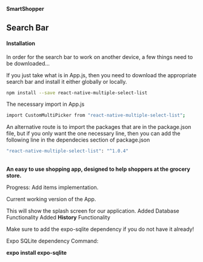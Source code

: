 **SmartShopper**

## Search Bar

#### Installation

In order for the search bar to work on another device, a few things need to be downloaded...

If you just take what is in App.js, then you need to download the appropriate search bar and install it either globally or locally.
``` bash
npm install --save react-native-multiple-select-list
```
The necessary import in App.js
``` bash
import CustomMultiPicker from "react-native-multiple-select-list";
```

An alternative route is to import the packages that are in the package.json file, but if you only want the one necessary line, then you can add the following line in the dependecies section of package.json
``` bash
"react-native-multiple-select-list": "^1.0.4"
```
\
**An easy to use shopping app, designed to help shoppers at the grocery store.**

Progress: Add items implementation.

Current working version of the App.

This will show the splash screen for our application.
Added Database Functionality
Added **History** Functionality

Make sure to add the expo-sqlite dependency if you do not have it already!

Expo SQLite dependency Command:

**expo install expo-sqlite**

